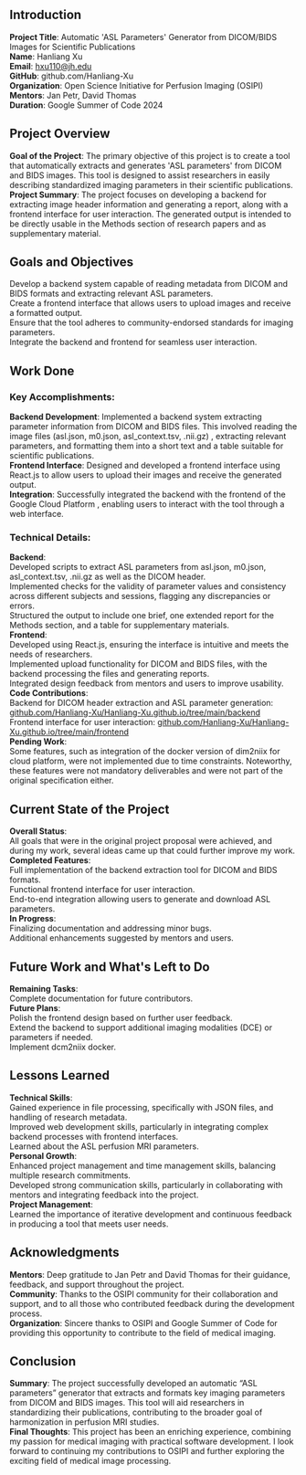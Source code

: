 ## Introduction
**Project Title**: Automatic 'ASL Parameters' Generator from DICOM/BIDS Images for Scientific
Publications\
**Name**: Hanliang Xu\
**Email**: hxu110@jh.edu\
**GitHub**: github.com/Hanliang-Xu\
**Organization**: Open Science Initiative for Perfusion Imaging (OSIPI)\
**Mentors**: Jan Petr, David Thomas\
**Duration**: Google Summer of Code 2024

## Project Overview
**Goal of the Project**: The primary objective of this project is to create a tool that
automatically extracts and generates 'ASL parameters' from DICOM and BIDS images. This tool is
designed to assist researchers in easily describing standardized imaging parameters in their
scientific publications.\
**Project Summary**: The project focuses on developing a backend for extracting image header
information and generating a report, along with a frontend interface for user interaction. The
generated output is intended to be directly usable in the Methods section of research papers and
as supplementary material.

## Goals and Objectives
Develop a backend system capable of reading metadata from DICOM and BIDS formats and extracting
relevant ASL parameters.\
Create a frontend interface that allows users to upload images and receive a formatted output.\
Ensure that the tool adheres to community-endorsed standards for imaging parameters.\
Integrate the backend and frontend for seamless user interaction.

## Work Done
### Key Accomplishments:
**Backend Development**: Implemented a backend system extracting parameter information from DICOM
and BIDS files. This involved reading the image files (asl.json, m0.json, asl_context.tsv, .nii.gz)
, extracting relevant parameters, and formatting them into a short text and a table suitable for
scientific publications.\
**Frontend Interface**: Designed and developed a frontend interface using React.js to allow users
to upload their images and receive the generated output.\
**Integration**: Successfully integrated the backend with the frontend of the Google Cloud Platform
, enabling users to interact with the tool through a web interface.
### Technical Details:
**Backend**:\
Developed scripts to extract ASL parameters from asl.json, m0.json, asl_context.tsv, .nii.gz as
well as the DICOM header.\
Implemented checks for the validity of parameter values and consistency across different subjects
and sessions, flagging any discrepancies or errors.\
Structured the output to include one brief, one extended report for the Methods section, and a
table for supplementary materials.\
**Frontend**:\
Developed using React.js, ensuring the interface is intuitive and meets the needs of researchers.\
Implemented upload functionality for DICOM and BIDS files, with the backend processing the files
and generating reports.\
Integrated design feedback from mentors and users to improve usability.\
**Code Contributions**:\
Backend for DICOM header extraction and ASL parameter generation:
[github.com/Hanliang-Xu/Hanliang-Xu.github.io/tree/main/backend](github.com/Hanliang-Xu/Hanliang-Xu.github.io/tree/main/backend)\
Frontend interface for user interaction: [github.com/Hanliang-Xu/Hanliang-Xu.github.io/tree/main/frontend](github.com/Hanliang-Xu/Hanliang-Xu.github.io/tree/main/frontend)\
**Pending Work**:\
Some features, such as integration of the docker version of dim2niix for cloud platform, were
not implemented due to time constraints. Noteworthy, these features were not mandatory
deliverables and were not part of the original specification either. 

## Current State of the Project
**Overall Status**:\
All goals that were in the original project proposal were achieved, and during my work, several
ideas came up that could further improve my work.\
**Completed Features**:\
Full implementation of the backend extraction tool for DICOM and BIDS formats.\
Functional frontend interface for user interaction.\
End-to-end integration allowing users to generate and download ASL parameters.\
**In Progress**:\
Finalizing documentation and addressing minor bugs.\
Additional enhancements suggested by mentors and users.

## Future Work and What's Left to Do
**Remaining Tasks**:\
Complete documentation for future contributors.\
**Future Plans**:\
Polish the frontend design based on further user feedback.\
Extend the backend to support additional imaging modalities (DCE) or parameters if needed.\
Implement dcm2niix docker.

## Lessons Learned
**Technical Skills**:\
Gained experience in file processing, specifically with JSON files, and handling of research
metadata.\
Improved web development skills, particularly in integrating complex backend processes with
frontend interfaces.\
Learned about the ASL perfusion MRI parameters.\
**Personal Growth**:\
Enhanced project management and time management skills, balancing multiple research commitments.\
Developed strong communication skills, particularly in collaborating with mentors and integrating
feedback into the project.\
**Project Management**:\
Learned the importance of iterative development and continuous feedback in producing a tool that
meets user needs.

## Acknowledgments
**Mentors**: Deep gratitude to Jan Petr and David Thomas for their guidance, feedback, and support
throughout the project.\
**Community**: Thanks to the OSIPI community for their collaboration and support, and to all those
who contributed feedback during the development process.\
**Organization**: Sincere thanks to OSIPI and Google Summer of Code for providing this opportunity
to contribute to the field of medical imaging.

## Conclusion
**Summary**: The project successfully developed an automatic “ASL parameters” generator that
extracts and formats key imaging parameters from DICOM and BIDS images. This tool will aid
researchers in standardizing their publications, contributing to the broader goal of harmonization
in perfusion MRI studies.\
**Final Thoughts**: This project has been an enriching experience, combining my passion for medical
imaging with practical software development. I look forward to continuing my contributions to OSIPI
and further exploring the exciting field of medical image processing.